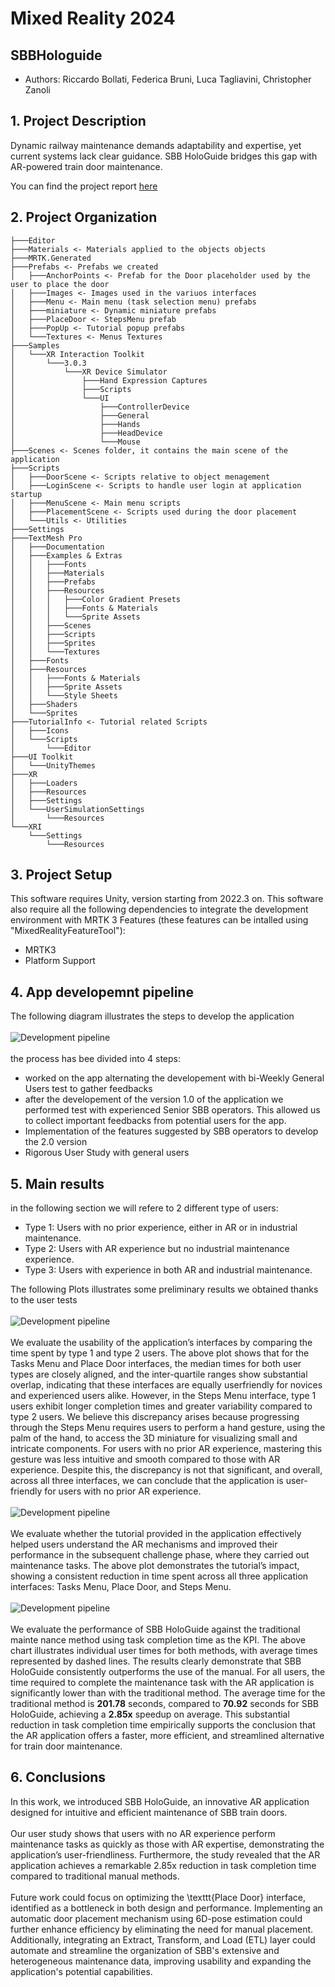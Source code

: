# Mixed Reality 2024
## SBBHologuide
- Authors: Riccardo Bollati, Federica Bruni, Luca Tagliavini, Christopher Zanoli

## 1. Project Description
Dynamic railway maintenance demands adaptability and expertise, yet current systems lack clear guidance. SBB HoloGuide bridges this gap with AR-powered train door maintenance. 

You can find the project report [here](//TODO)

## 2. Project Organization
```
├───Editor
├───Materials <- Materials applied to the objects objects
├───MRTK.Generated
├───Prefabs <- Prefabs we created
│   ├───AnchorPoints <- Prefab for the Door placeholder used by the user to place the door
│   ├───Images <- Images used in the variuos interfaces
│   ├───Menu <- Main menu (task selection menu) prefabs
│   ├───miniature <- Dynamic miniature prefabs
│   ├───PlaceDoor <- StepsMenu prefab
│   ├───PopUp <- Tutorial popup prefabs
│   └───Textures <- Menus Textures
├───Samples
│   └───XR Interaction Toolkit
│       └───3.0.3
│           └───XR Device Simulator
│               ├───Hand Expression Captures
│               ├───Scripts
│               └───UI
│                   ├───ControllerDevice
│                   ├───General
│                   ├───Hands
│                   ├───HeadDevice
│                   └───Mouse
├───Scenes <- Scenes folder, it contains the main scene of the application
├───Scripts
│   ├───DoorScene <- Scripts relative to object menagement
│   ├───LoginScene <- Scripts to handle user login at application startup
│   ├───MenuScene <- Main menu scripts
│   ├───PlacementScene <- Scripts used during the door placement
│   └───Utils <- Utilities
├───Settings
├───TextMesh Pro
│   ├───Documentation
│   ├───Examples & Extras
│   │   ├───Fonts
│   │   ├───Materials
│   │   ├───Prefabs
│   │   ├───Resources
│   │   │   ├───Color Gradient Presets
│   │   │   ├───Fonts & Materials
│   │   │   └───Sprite Assets
│   │   ├───Scenes
│   │   ├───Scripts
│   │   ├───Sprites
│   │   └───Textures
│   ├───Fonts
│   ├───Resources
│   │   ├───Fonts & Materials
│   │   ├───Sprite Assets
│   │   └───Style Sheets
│   ├───Shaders
│   └───Sprites
├───TutorialInfo <- Tutorial related Scripts
│   ├───Icons
│   └───Scripts
│       └───Editor
├───UI Toolkit
│   └───UnityThemes
├───XR
│   ├───Loaders
│   ├───Resources
│   ├───Settings
│   └───UserSimulationSettings
│       └───Resources
└───XRI
    └───Settings
        └───Resources
```
## 3. Project Setup
This software requires Unity, version starting from 2022.3 on. This software also require all the following dependencies to integrate the development environment with MRTK 3 Features (these features can be intalled using "MixedRealityFeatureTool"):
- MRTK3
- Platform Support

## 4. App developemnt pipeline
The following diagram illustrates the steps to develop the application
<br><br>
![Development pipeline](README_files/app_development.jpg)
<br><br>
the process has bee divided into 4 steps:
- worked on the app alternating the developement with bi-Weekly General Users test to gather feedbacks
- after the developement of the version 1.0 of the application we performed test with experienced Senior SBB operators. This allowed us to collect important feedbacks from potential users for the app.
- Implementation of the features suggested by SBB operators to develop the 2.0 version
- Rigorous User Study with general users

## 5. Main results
in the following section we will refere to 2 different type of users: 
- Type 1: Users with no prior experience, either in AR or in industrial maintenance.
- Type 2: Users with AR experience but no industrial maintenance experience.
- Type 3: Users with experience in both AR and industrial maintenance.

The following Plots illustrates some preliminary results we obtained thanks to the user tests
<br><br>
![Development pipeline](README_files/plot1.jpg)
<br><br>
We evaluate the usability of the application’s interfaces by comparing the time spent by type 1 and type 2 users. The above plot shows that for the Tasks Menu and Place Door interfaces, the median times for both user types are closely aligned, and the inter-quartile ranges show substantial overlap, indicating that these interfaces are equally userfriendly for novices and experienced users alike. However, in the Steps Menu interface, type 1 users exhibit longer completion times and greater variability compared to type 2 users. We believe this discrepancy arises because progressing through the Steps Menu requires users to perform a hand gesture, using the palm of the hand, to access the 3D miniature for visualizing small and intricate components. For users with no prior AR experience, mastering this gesture was less intuitive and smooth
compared to those with AR experience. Despite this, the discrepancy is not that significant, and overall, across all three interfaces, we can conclude that the application is user-friendly for users with no prior AR experience.
<br><br>
![Development pipeline](README_files/plot2.jpg)
<br><br>
We evaluate whether the tutorial provided in the application effectively helped users understand the AR mechanisms and improved their performance in the subsequent challenge phase, where they carried out maintenance tasks. The above plot demonstrates the tutorial’s impact, showing a consistent reduction in time spent across all three application interfaces: Tasks Menu, Place Door, and Steps Menu.
<br><br>
![Development pipeline](README_files/plot3.jpg)
<br><br>
We evaluate the performance of SBB HoloGuide against the traditional mainte nance method using task completion time as the KPI. The above chart illustrates individual user times for both methods, with average times represented by dashed lines. The results clearly demonstrate that SBB HoloGuide consistently outperforms the use of the manual.
For all users, the time required to complete the maintenance task with the AR application is significantly lower than with the traditional method. The average time for the traditional method is <b>201.78</b> seconds, compared to <b>70.92</b> seconds for SBB HoloGuide, achieving a <b>2.85x</b> speedup on average. This substantial reduction in task completion time empirically supports the conclusion that the AR application offers a faster, more efficient, and streamlined alternative for train door maintenance.
## 6. Conclusions
In this work, we introduced SBB HoloGuide, an innovative AR application designed for intuitive and efficient maintenance of SBB train doors.
<br></br>
Our user study shows that users with no AR experience perform maintenance tasks as quickly as those with AR expertise, demonstrating the application’s user-friendliness. Furthermore, the study revealed that the AR application achieves a remarkable 2.85x reduction in task completion time compared to traditional manual methods.
<br></br>
Future work could focus on optimizing the \texttt{Place Door} interface, identified as a bottleneck in both design and performance. Implementing an automatic door placement mechanism using 6D-pose estimation could further enhance efficiency by eliminating the need for manual placement. Additionally, integrating an Extract, Transform, and Load (ETL) layer could automate and streamline the organization of SBB's extensive and heterogeneous maintenance data, improving usability and expanding the application's potential capabilities.
